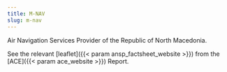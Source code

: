 ```yaml
---
title: M‐NAV
slug: m-nav
---
```


Air Navigation Services Provider of the Republic of North Macedonia.
<!---ansp_factsheet_website and ace_website reference in the config.toml-->
See the relevant [leaflet]({{< param ansp_factsheet_website >}}) from the [ACE]({{< param ace_website >}}) Report.